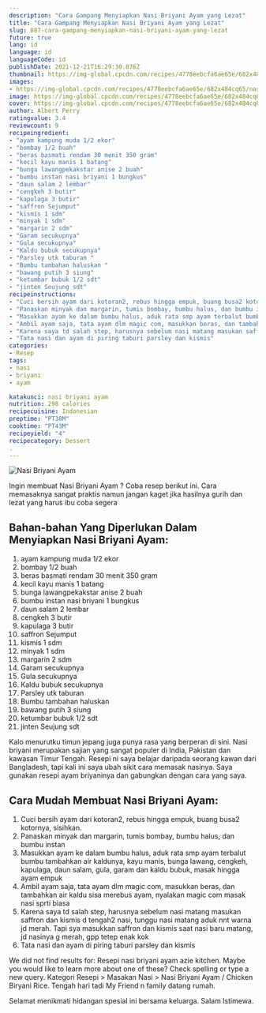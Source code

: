 ```yaml
---
description: "Cara Gampang Menyiapkan Nasi Briyani Ayam yang Lezat"
title: "Cara Gampang Menyiapkan Nasi Briyani Ayam yang Lezat"
slug: 887-cara-gampang-menyiapkan-nasi-briyani-ayam-yang-lezat
future: true
lang: id
language: id
languageCode: id
publishDate: 2021-12-21T16:29:30.876Z 
thumbnail: https://img-global.cpcdn.com/recipes/4778eebcfa6ae65e/682x484cq65/nasi-briyani-ayam-foto-resep-utama.png
images:
- https://img-global.cpcdn.com/recipes/4778eebcfa6ae65e/682x484cq65/nasi-briyani-ayam-foto-resep-utama.png
image: https://img-global.cpcdn.com/recipes/4778eebcfa6ae65e/682x484cq65/nasi-briyani-ayam-foto-resep-utama.png
cover: https://img-global.cpcdn.com/recipes/4778eebcfa6ae65e/682x484cq65/nasi-briyani-ayam-foto-resep-utama.png
author: Albert Perry
ratingvalue: 3.4
reviewcount: 9
recipeingredient:
- "ayam kampung muda 1/2 ekor"
- "bombay 1/2 buah"
- "beras basmati rendam 30 menit 350 gram"
- "kecil kayu manis 1 batang"
- "bunga lawangpekakstar anise 2 buah"
- "bumbu instan nasi briyani 1 bungkus"
- "daun salam 2 lembar"
- "cengkeh 3 butir"
- "kapulaga 3 butir"
- "saffron Sejumput"
- "kismis 1 sdm"
- "minyak 1 sdm"
- "margarin 2 sdm"
- "Garam secukupnya"
- "Gula secukupnya"
- "Kaldu bubuk secukupnya"
- "Parsley utk taburan "
- "Bumbu tambahan haluskan "
- "bawang putih 3 siung"
- "ketumbar bubuk 1/2 sdt"
- "jinten Seujung sdt"
recipeinstructions:
- "Cuci bersih ayam dari kotoran2, rebus hingga empuk, buang busa2 kotornya, sisihkan."
- "Panaskan minyak dan margarin, tumis bombay, bumbu halus, dan bumbu instan"
- "Masukkan ayam ke dalam bumbu halus, aduk rata smp ayam terbalut bumbu tambahkan air kaldunya, kayu manis, bunga lawang, cengkeh, kapulaga, daun salam, gula, garam dan kaldu bubuk, masak hingga ayam empuk"
- "Ambil ayam saja, tata ayam dlm magic com, masukkan beras, dan tambahkan air kaldu sisa merebus ayam, nyalakan magic com masak nasi sprti biasa"
- "Karena saya td salah step, harusnya sebelum nasi matang masukan saffron dan kismis d tengah2 nasi, tunggu nasi matang aduk nnt warna jd merah. Tapi sya masukkan saffron dan kismis saat nasi baru matang, jd nasinya g merah, gpp tetep enak kok"
- "Tata nasi dan ayam di piring taburi parsley dan kismis"
categories:
- Resep
tags:
- nasi
- briyani
- ayam

katakunci: nasi briyani ayam 
nutrition: 298 calories
recipecuisine: Indonesian
preptime: "PT38M"
cooktime: "PT43M"
recipeyield: "4"
recipecategory: Dessert
. 
---
```



![Nasi Briyani Ayam](https://img-global.cpcdn.com/recipes/4778eebcfa6ae65e/682x484cq65/nasi-briyani-ayam-foto-resep-utama.png)

Ingin membuat Nasi Briyani Ayam ? Coba resep berikut ini. Cara memasaknya sangat praktis namun jangan kaget jika hasilnya gurih dan lezat yang harus ibu coba segera

<!--inarticleads1-->

## Bahan-bahan Yang Diperlukan Dalam Menyiapkan Nasi Briyani Ayam:

1. ayam kampung muda 1/2 ekor
1. bombay 1/2 buah
1. beras basmati rendam 30 menit 350 gram
1. kecil kayu manis 1 batang
1. bunga lawangpekakstar anise 2 buah
1. bumbu instan nasi briyani 1 bungkus
1. daun salam 2 lembar
1. cengkeh 3 butir
1. kapulaga 3 butir
1. saffron Sejumput
1. kismis 1 sdm
1. minyak 1 sdm
1. margarin 2 sdm
1. Garam secukupnya
1. Gula secukupnya
1. Kaldu bubuk secukupnya
1. Parsley utk taburan 
1. Bumbu tambahan haluskan 
1. bawang putih 3 siung
1. ketumbar bubuk 1/2 sdt
1. jinten Seujung sdt

Kalo menurutku timun jepang juga punya rasa yang berperan di sini. Nasi briyani merupakan sajian yang sangat populer di India, Pakistan dan kawasan Timur Tengah. Resepi ni saya belajar daripada seorang kawan dari Bangladesh, tapi kali ini saya ubah sikit cara memasak nasinya. Saya gunakan resepi ayam briyaninya dan gabungkan dengan cara yang saya. 

<!--inarticleads2-->

## Cara Mudah Membuat Nasi Briyani Ayam:

1. Cuci bersih ayam dari kotoran2, rebus hingga empuk, buang busa2 kotornya, sisihkan.
1. Panaskan minyak dan margarin, tumis bombay, bumbu halus, dan bumbu instan
1. Masukkan ayam ke dalam bumbu halus, aduk rata smp ayam terbalut bumbu tambahkan air kaldunya, kayu manis, bunga lawang, cengkeh, kapulaga, daun salam, gula, garam dan kaldu bubuk, masak hingga ayam empuk
1. Ambil ayam saja, tata ayam dlm magic com, masukkan beras, dan tambahkan air kaldu sisa merebus ayam, nyalakan magic com masak nasi sprti biasa
1. Karena saya td salah step, harusnya sebelum nasi matang masukan saffron dan kismis d tengah2 nasi, tunggu nasi matang aduk nnt warna jd merah. Tapi sya masukkan saffron dan kismis saat nasi baru matang, jd nasinya g merah, gpp tetep enak kok
1. Tata nasi dan ayam di piring taburi parsley dan kismis


We did not find results for: Resepi nasi briyani ayam azie kitchen. Maybe you would like to learn more about one of these? Check spelling or type a new query. Kategori Resepi &gt; Masakan Nasi &gt; Nasi Briyani Ayam / Chicken Biryani Rice. Tengah hari tadi My Friend n family datang rumah. 

Selamat menikmati hidangan spesial ini bersama keluarga. Salam Istimewa.
